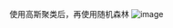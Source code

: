 使用高斯聚类后，再使用随机森林
![image](https://github.com/user-attachments/assets/6b9de0c6-069f-4c8c-9b70-fd0679cf0a6e)
